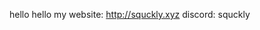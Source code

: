 hello hello
my website: http://squckly.xyz
discord: squckly

<!---
squckly/squckly is a ✨ special ✨ repository because its `README.md` (this file) appears on your GitHub profile.
You can click the Preview link to take a look at your changes.
--->
